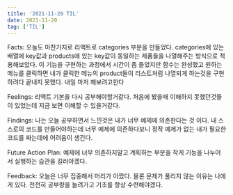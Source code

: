 ```yaml
---
title: '2021-11-20 TIL'
date: 2021-11-20
tag: ['TIL']
---
```


Facts: 오늘도 마찬가지로 리액트로 categories 부분을 만들었다.
categories에 있는 배열에 key값과 products에 있는 key값이 동일하는 제품들을 나열해주는 방식으로 적용해보았다. 이 기능을 구현하는 과정에서 시간이 좀 들었지만 함수는 완성했고 원하는 메뉴를 클릭하면 내가 클릭한 메뉴의 product들이 리스트처럼 나열되게 하는것을 구현하려다 끝내지 못했다. 내일 마저 해보려고한다

Feelings: 리액트 기본을 다시 공부해야할거같다. 처음에 봤을때 이해하지 못했던것들이 있었는데 지금 보면 이해할 수 있을거같다.

Findings: 나는 오늘 공부하면서 느낀것은 내가 너무 예제에 의존한다는 것 이다. 내 스스로의 코드를 만들어야하는데 너무 예제에 의존하다보니 정작 예제가 없는 내가 필요한 코드를 짜는데에 어려움이 생긴다.

Future Action Plan: 예제에 너무 의존하지말고 계획하는 부분을 작게 기능을 나누어서 실행하는 습관을 길러야겠다.

Feedback: 오늘은 너무 집중해서 머리가 아팠다. 물론 문제가 풀리지 않는 이유는 나에게 있다. 천천히 공부량을 늘려가고 기초를 항상 수련해야겠다.
